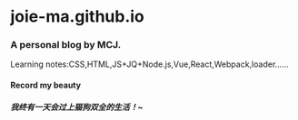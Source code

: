 # joie-ma.github.io
### A personal blog by MCJ.
Learning notes:CSS,HTML,JS+JQ+Node.js,Vue,React,Webpack,loader......
#### Record my beauty
##### 我终有一天会过上猫狗双全的生活！~
